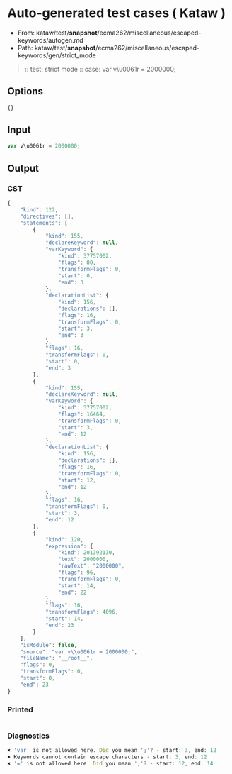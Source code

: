 # Auto-generated test cases ( Kataw )
- From: kataw/test/__snapshot__/ecma262/miscellaneous/escaped-keywords/autogen.md
- Path: kataw/test/__snapshot__/ecma262/miscellaneous/escaped-keywords/gen/strict_mode
> :: test: strict mode
> :: case: var v\u0061r = 2000000;
## Options

`````js
{}
`````
## Input

`````js
var v\u0061r = 2000000;
`````
## Output

### CST

```javascript
{
    "kind": 122,
    "directives": [],
    "statements": [
        {
            "kind": 155,
            "declareKeyword": null,
            "varKeyword": {
                "kind": 37757002,
                "flags": 80,
                "transformFlags": 0,
                "start": 0,
                "end": 3
            },
            "declarationList": {
                "kind": 156,
                "declarations": [],
                "flags": 16,
                "transformFlags": 0,
                "start": 3,
                "end": 3
            },
            "flags": 16,
            "transformFlags": 0,
            "start": 0,
            "end": 3
        },
        {
            "kind": 155,
            "declareKeyword": null,
            "varKeyword": {
                "kind": 37757002,
                "flags": 16464,
                "transformFlags": 0,
                "start": 3,
                "end": 12
            },
            "declarationList": {
                "kind": 156,
                "declarations": [],
                "flags": 16,
                "transformFlags": 0,
                "start": 12,
                "end": 12
            },
            "flags": 16,
            "transformFlags": 0,
            "start": 3,
            "end": 12
        },
        {
            "kind": 120,
            "expression": {
                "kind": 201392130,
                "text": 2000000,
                "rawText": "2000000",
                "flags": 96,
                "transformFlags": 0,
                "start": 14,
                "end": 22
            },
            "flags": 16,
            "transformFlags": 4096,
            "start": 14,
            "end": 23
        }
    ],
    "isModule": false,
    "source": "var v\\u0061r = 2000000;",
    "fileName": "__root__",
    "flags": 0,
    "transformFlags": 0,
    "start": 0,
    "end": 23
}
```

### Printed

```javascript

```

### Diagnostics

```javascript
✖ 'var' is not allowed here. Did you mean ';'? - start: 3, end: 12
✖ Keywords cannot contain escape characters - start: 3, end: 12
✖ '=' is not allowed here. Did you mean ';'? - start: 12, end: 14

```

